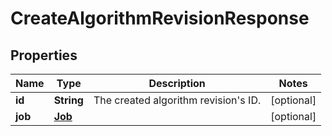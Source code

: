 

# CreateAlgorithmRevisionResponse


## Properties

Name | Type | Description | Notes
------------ | ------------- | ------------- | -------------
**id** | **String** | The created algorithm revision&#39;s ID. |  [optional]
**job** | [**Job**](Job.md) |  |  [optional]



